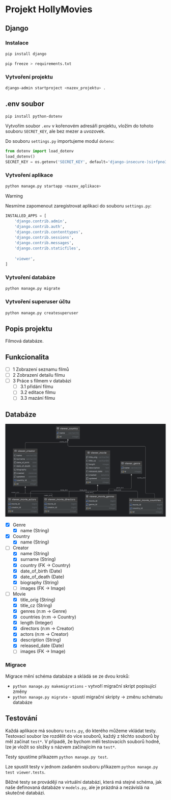 # Projekt HollyMovies

## Django
### Instalace
```bash
pip install django
```
```bash
pip freeze > requirements.txt
```

### Vytvoření projektu
```bash
django-admin startproject <nazev_projektu> .
```

## .env soubor
```bash
pip install python-dotenv
```
Vytvořím soubor `.env` v kořenovém adresáři projektu,
vložím do tohoto souboru `SECRET_KEY`, ale bez mezer a uvozovek.

Do souboru `settings.py` importujeme modul `dotenv`:
```python
from dotenv import load_dotenv
load_dotenv()
SECRET_KEY = os.getenv('SECRET_KEY', default='django-insecure-)si+fpno3#)=7__vx-4%ni^&n1wvaz9bju1e+s8*i!e9qt!@f)')
```

### Vytvoření aplikace 
```bash
python manage.py startapp <nazev_aplikace>
```

> [!WARNING]
> Nesmíme zapomenout zaregistrovat aplikaci do souboru `settings.py`:
> ```python
> INSTALLED_APPS = [
>     'django.contrib.admin',
>     'django.contrib.auth',
>     'django.contrib.contenttypes',
>     'django.contrib.sessions',
>     'django.contrib.messages',
>     'django.contrib.staticfiles',
>     
>     'viewer',
> ]
> ```

### Vytvoření databáze
```bash
python manage.py migrate
```

### Vytvoření superuser účtu
```bash
python manage.py createsuperuser
```

## Popis projektu
Filmová databáze.

## Funkcionalita
- [ ] 1 Zobrazení seznamu filmů
- [ ] 2 Zobrazení detailu filmu
- [ ] 3 Práce s filmem v databázi
  - [ ] 3.1 přidání filmu
  - [ ] 3.2 editace filmu
  - [ ] 3.3 mazání filmu

## Databáze

![ER_diagram](./files/ER_diagram.png)

- [x] Genre
  - [x] name (String)

- [x] Country
  - [x] name (String) 

- [ ] Creator
  - [x] name (String)
  - [x] surname (String)
  - [x] country (FK -> Country)
  - [x] date_of_birth (Date)
  - [x] date_of_death (Date)
  - [x] biography (String)
  - [ ] images (FK -> Image)

- [ ] Movie
  - [x] title_orig (String)
  - [x] title_cz (String)
  - [x] genres (n:m -> Genre)
  - [x] countries (n:m -> Country)
  - [x] length (Integer)
  - [x] directors (n:m -> Creator)
  - [x] actors (n:m -> Creator)
  - [x] description (String)
  - [x] released_date (Date)
  - [ ] images (FK -> Image)

### Migrace 
Migrace mění schéma databáze a skládá se ze dvou kroků:
- `python manage.py makemigrations` - vytvoří migrační skript popisující změny
- `python manage.py migrate` - spustí migrační skripty -> změnu schématu databáze

## Testování
Každá aplikace má souboru `tests.py`, do kterého můžeme vkládat testy.
Testovací soubor lze rozdělit do více souborů, každý z těchto souborů by měl začínat `test*`.
V případě, že bychom měli testovacích souborů hodně, lze je vložit so složky s 
názvem začínajícím na `test*`.

Testy spustíme příkazem `python manage.py test`.

Lze spustit testy v jednom zadaném souboru příkazem `python manage.py test viewer.tests`.

Běžné testy se provádějí na virtuální databázi, která má stejné schéma, jak naše
definovaná databáze v `models.py`, ale je prázdná a nezávislá na skutečné databázi.
